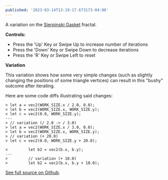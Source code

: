 ```yaml
---
published: '2023-03-14T13:19:17.673173-04:00'
---
```


A variation on the [Sierpinski Gasket](sierpinski_gasket.html) fractal. 

**Controls:**
* Press the 'Up' Key or Swipe Up to increase number of iterations
* Press the 'Down' Key or Swipe Down to decrease iterations
* Press the 'R' Key or Swipe Left to reset

**Variation**

This variation shows how some very simple changes (such as slightly changing the positions of some triangle vertices) can result in this "bushy" outcome after iterating.

Here are some code diffs illustrating said changes:

```
< let a = vec2(WORK_SIZE.x / 2.0, 0.0);
< let b = vec2(WORK_SIZE.x, WORK_SIZE.y);
< let c = vec2(0.0, WORK_SIZE.y);
---
> // variation (/ 2.0 -> / 3.0)
> let a = vec2(WORK_SIZE.x / 3.0, 0.0);
> let b = vec2(WORK_SIZE.x, WORK_SIZE.y);
> // variation (+ 20.0)
> let c = vec2(0.0, WORK_SIZE.y + 20.0);
```

```
<         let b2 = vec2(b.x, b.y);
---
>         // variation (+ 10.0)
>         let b2 = vec2(b.x, b.y + 10.0);
```

[See full source on Github](https://github.com/riverfr0zen/sketches/blob/main/notan_sketches/src/fractals/sierpinski.rs).